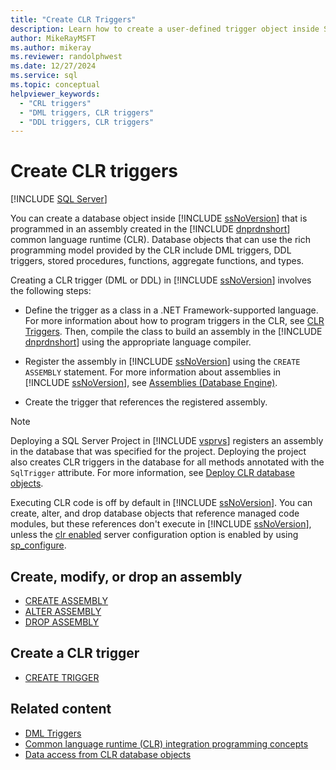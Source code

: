 ```yaml
---
title: "Create CLR Triggers"
description: Learn how to create a user-defined trigger object inside SQL Server that is programmed in a CLR assembly.
author: MikeRayMSFT
ms.author: mikeray
ms.reviewer: randolphwest
ms.date: 12/27/2024
ms.service: sql
ms.topic: conceptual
helpviewer_keywords:
  - "CRL triggers"
  - "DML triggers, CLR triggers"
  - "DDL triggers, CLR triggers"
---
```

# Create CLR triggers

[!INCLUDE [SQL Server](../../includes/applies-to-version/sqlserver.md)]

You can create a database object inside [!INCLUDE [ssNoVersion](../../includes/ssnoversion-md.md)] that is programmed in an assembly created in the [!INCLUDE [dnprdnshort](../../includes/dnprdnshort-md.md)] common language runtime (CLR). Database objects that can use the rich programming model provided by the CLR include DML triggers, DDL triggers, stored procedures, functions, aggregate functions, and types.

Creating a CLR trigger (DML or DDL) in [!INCLUDE [ssNoVersion](../../includes/ssnoversion-md.md)] involves the following steps:

- Define the trigger as a class in a .NET Framework-supported language. For more information about how to program triggers in the CLR, see [CLR Triggers](/dotnet/framework/data/adonet/sql/clr-triggers). Then, compile the class to build an assembly in the [!INCLUDE [dnprdnshort](../../includes/dnprdnshort-md.md)] using the appropriate language compiler.

- Register the assembly in [!INCLUDE [ssNoVersion](../../includes/ssnoversion-md.md)] using the `CREATE ASSEMBLY` statement. For more information about assemblies in [!INCLUDE [ssNoVersion](../../includes/ssnoversion-md.md)], see [Assemblies (Database Engine)](../clr-integration/assemblies-database-engine.md).

- Create the trigger that references the registered assembly.

> [!NOTE]  
> Deploying a SQL Server Project in [!INCLUDE [vsprvs](../../includes/vsprvs-md.md)] registers an assembly in the database that was specified for the project. Deploying the project also creates CLR triggers in the database for all methods annotated with the `SqlTrigger` attribute. For more information, see [Deploy CLR database objects](../clr-integration/deploying-clr-database-objects.md).

Executing CLR code is off by default in [!INCLUDE [ssNoVersion](../../includes/ssnoversion-md.md)]. You can create, alter, and drop database objects that reference managed code modules, but these references don't execute in [!INCLUDE [ssNoVersion](../../includes/ssnoversion-md.md)], unless the [clr enabled](../../database-engine/configure-windows/clr-enabled-server-configuration-option.md) server configuration option is enabled by using [sp_configure](../system-stored-procedures/sp-configure-transact-sql.md).

## Create, modify, or drop an assembly

- [CREATE ASSEMBLY](../../t-sql/statements/create-assembly-transact-sql.md)
- [ALTER ASSEMBLY](../../t-sql/statements/alter-assembly-transact-sql.md)
- [DROP ASSEMBLY](../../t-sql/statements/drop-assembly-transact-sql.md)

## Create a CLR trigger

- [CREATE TRIGGER](../../t-sql/statements/create-trigger-transact-sql.md)

## Related content

- [DML Triggers](dml-triggers.md)
- [Common language runtime (CLR) integration programming concepts](../clr-integration/common-language-runtime-clr-integration-programming-concepts.md)
- [Data access from CLR database objects](../clr-integration/data-access/data-access-from-clr-database-objects.md)
